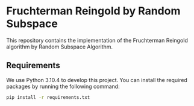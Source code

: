 # Fruchterman Reingold by Random Subspace

This repository contains the implementation of the Fruchterman Reingold algorithm by Random Subspace Algorithm.

## Requirements

We use Python 3.10.4 to develop this project.
You can install the required packages by running the following command:

```bash
pip install -r requirements.txt
```
